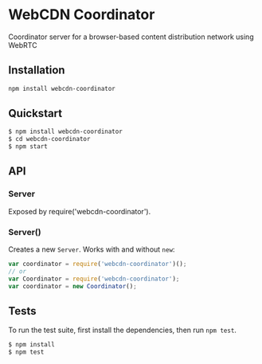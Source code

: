 # WebCDN Coordinator
Coordinator server for a browser-based content distribution network using WebRTC

## Installation
```bash
npm install webcdn-coordinator
```

## Quickstart

```bash
$ npm install webcdn-coordinator
$ cd webcdn-coordinator 
$ npm start
```

## API

### Server

Exposed by require('webcdn-coordinator').

### Server()

Creates a new `Server`. Works with and without `new`:

```js
var coordinator = require('webcdn-coordinator')();
// or
var Coordinator = require('webcdn-coordinator');
var coordinator = new Coordinator();
```
## Tests
To run the test suite, first install the dependencies, then run `npm test`.

```bash
$ npm install
$ npm test
```

